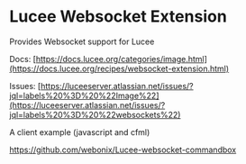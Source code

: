 # Lucee Websocket Extension

Provides Websocket support for Lucee

Docs: [https://docs.lucee.org/categories/image.html](https://docs.lucee.org/recipes/websocket-extension.html)

Issues: [https://luceeserver.atlassian.net/issues/?jql=labels%20%3D%20%22Image%22](https://luceeserver.atlassian.net/issues/?jql=labels%20%3D%20%22websockets%22)

A client example (javascript and cfml)

https://github.com/webonix/Lucee-websocket-commandbox
